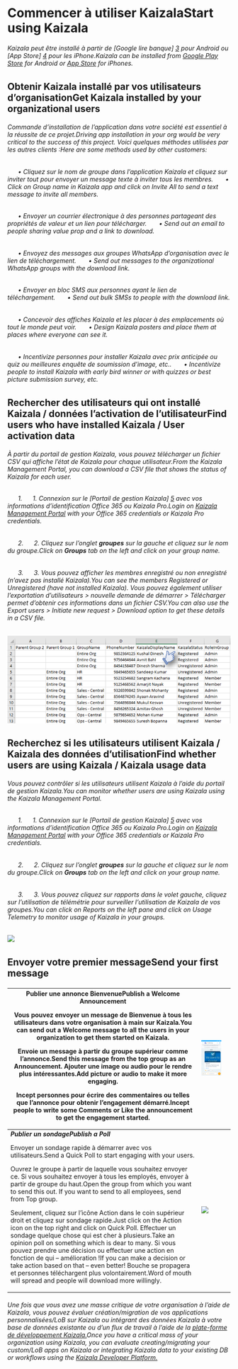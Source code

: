 [3]: https://play.google.com/store/apps/details?id=com.microsoft.mobile.polymer&hl=en
[4]: https://itunes.apple.com/in/app/microsoft-kaizala/id1112208399?mt=8
[5]: http://manage.kaiza.la/
[7]: https://github.com/MicrosoftDocs/kaizala-docs
# <a name="start-using-kaizala"></a><span data-ttu-id="24fe3-101">Commencer à utiliser Kaizala</span><span class="sxs-lookup"><span data-stu-id="24fe3-101">Start using Kaizala</span></span>
###### <a name="kaizala-can-be-installed-from-google-play-store3-for-android-or-app-store4-for-iphones"></a><span data-ttu-id="24fe3-102">Kaizala peut être installé à partir de [Google lire banque] [ 3] pour Android ou [App Store] [ 4] pour les iPhone.</span><span class="sxs-lookup"><span data-stu-id="24fe3-102">Kaizala can be installed from [Google Play Store][3] for Android or [App Store][4] for iPhones.</span></span>
##  <a name="get-kaizala-installed-by-your-organizational-users"></a><span data-ttu-id="24fe3-103">Obtenir Kaizala installé par vos utilisateurs d’organisation</span><span class="sxs-lookup"><span data-stu-id="24fe3-103">Get Kaizala installed by your organizational users</span></span>
###### <a name="driving-app-installation-in-your-org-would-be-very-critical-to-the-success-of-this-project-here-are-some-methods-used-by-other-customers"></a><span data-ttu-id="24fe3-104">Commande d’installation de l’application dans votre société est essentiel à la réussite de ce projet.</span><span class="sxs-lookup"><span data-stu-id="24fe3-104">Driving app installation in your org would be very critical to the success of this project.</span></span> <span data-ttu-id="24fe3-105">Voici quelques méthodes utilisées par les autres clients :</span><span class="sxs-lookup"><span data-stu-id="24fe3-105">Here are some methods used by other customers:</span></span>
###### <a name="nbspnbspnbspnbspnbspnbsp----click-on-group-name-in-kaizala-app-and-click-on-invite-all-to-send-a-text-message-to-invite-all-members"></a><span data-ttu-id="24fe3-106">&nbsp;&nbsp;&nbsp;&nbsp;&nbsp;&nbsp;• Cliquez sur le nom de groupe dans l’application Kaizala et cliquez sur inviter tout pour envoyer un message texte à inviter tous les membres.</span><span class="sxs-lookup"><span data-stu-id="24fe3-106">&nbsp;&nbsp;&nbsp;&nbsp;&nbsp;&nbsp; •   Click on Group name in Kaizala app and click on Invite All to send a text message to invite all members.</span></span>
###### <a name="nbspnbspnbspnbspnbspnbsp----send-out-an-email-to-people-sharing-value-prop-and-a-link-to-download"></a><span data-ttu-id="24fe3-107">&nbsp;&nbsp;&nbsp;&nbsp;&nbsp;&nbsp;• Envoyer un courrier électronique à des personnes partageant des propriétés de valeur et un lien pour télécharger.</span><span class="sxs-lookup"><span data-stu-id="24fe3-107">&nbsp;&nbsp;&nbsp;&nbsp;&nbsp;&nbsp; •   Send out an email to people sharing value prop and a link to download.</span></span>
###### <a name="nbspnbspnbspnbspnbspnbsp----send-out-messages-to-the-organizational-whatsapp-groups-with-the-download-link"></a><span data-ttu-id="24fe3-108">&nbsp;&nbsp;&nbsp;&nbsp;&nbsp;&nbsp;• Envoyez des messages aux groupes WhatsApp d’organisation avec le lien de téléchargement.</span><span class="sxs-lookup"><span data-stu-id="24fe3-108">&nbsp;&nbsp;&nbsp;&nbsp;&nbsp;&nbsp; •   Send out messages to the organizational WhatsApp groups with the download link.</span></span>   
###### <a name="nbspnbspnbspnbspnbspnbsp----send-out-bulk-smss-to-people-with-the-download-link"></a><span data-ttu-id="24fe3-109">&nbsp;&nbsp;&nbsp;&nbsp;&nbsp;&nbsp;• Envoyer en bloc SMS aux personnes ayant le lien de téléchargement.</span><span class="sxs-lookup"><span data-stu-id="24fe3-109">&nbsp;&nbsp;&nbsp;&nbsp;&nbsp;&nbsp; •   Send out bulk SMSs to people with the download link.</span></span> 
###### <a name="nbspnbspnbspnbspnbspnbsp----design-kaizala-posters-and-place-them-at-places-where-everyone-can-see-it"></a><span data-ttu-id="24fe3-110">&nbsp;&nbsp;&nbsp;&nbsp;&nbsp;&nbsp;• Concevoir des affiches Kaizala et les placer à des emplacements où tout le monde peut voir.</span><span class="sxs-lookup"><span data-stu-id="24fe3-110">&nbsp;&nbsp;&nbsp;&nbsp;&nbsp;&nbsp; •   Design Kaizala posters and place them at places where everyone can see it.</span></span>
###### <a name="nbspnbspnbspnbspnbspnbsp----incentivize-people-to-install-kaizala-with-early-bird-winner-or-with-quizzes-or-best-picture-submission-survey-etc"></a><span data-ttu-id="24fe3-111">&nbsp;&nbsp;&nbsp;&nbsp;&nbsp;&nbsp;• Incentivize personnes pour installer Kaizala avec prix anticipée ou quiz ou meilleures enquête de soumission d’image, etc..</span><span class="sxs-lookup"><span data-stu-id="24fe3-111">&nbsp;&nbsp;&nbsp;&nbsp;&nbsp;&nbsp; •   Incentivize people to install Kaizala with early bird winner or with quizzes or best picture submission survey, etc.</span></span>
##  <a name="find-users-who-have-installed-kaizala--user-activation-data"></a><span data-ttu-id="24fe3-112">Rechercher des utilisateurs qui ont installé Kaizala / données l’activation de l’utilisateur</span><span class="sxs-lookup"><span data-stu-id="24fe3-112">Find users who have installed Kaizala / User activation data</span></span>
###### <a name="from-the-kaizala-management-portal-you-can-download-a-csv-file-that-shows-the-status-of-kaizala-for-each-user"></a><span data-ttu-id="24fe3-113">À partir du portail de gestion Kaizala, vous pouvez télécharger un fichier CSV qui affiche l’état de Kaizala pour chaque utilisateur.</span><span class="sxs-lookup"><span data-stu-id="24fe3-113">From the Kaizala Management Portal, you can download a CSV file that shows the status of Kaizala for each user.</span></span>
###### <a name="nbspnbspnbspnbspnbspnbsp1---login-on-kaizala-management-portal5-with-your-office-365-credentials-or-kaizala-pro-credentials"></a><span data-ttu-id="24fe3-114">&nbsp;&nbsp;&nbsp;&nbsp;&nbsp;&nbsp;1.</span><span class="sxs-lookup"><span data-stu-id="24fe3-114">&nbsp;&nbsp;&nbsp;&nbsp;&nbsp;&nbsp;1.</span></span>   <span data-ttu-id="24fe3-115">Connexion sur le [Portail de gestion Kaizala] [ 5] avec vos informations d’identification Office 365 ou Kaizala Pro.</span><span class="sxs-lookup"><span data-stu-id="24fe3-115">Login on [Kaizala Management Portal][5] with your Office 365 credentials or Kaizala Pro credentials.</span></span>  
###### <a name="nbspnbspnbspnbspnbspnbsp2---click-on-groups-tab-on-the-left-and-click-on-your-group-name"></a><span data-ttu-id="24fe3-116">&nbsp;&nbsp;&nbsp;&nbsp;&nbsp;&nbsp;2.</span><span class="sxs-lookup"><span data-stu-id="24fe3-116">&nbsp;&nbsp;&nbsp;&nbsp;&nbsp;&nbsp;2.</span></span>   <span data-ttu-id="24fe3-117">Cliquez sur l’onglet __groupes__ sur la gauche et cliquez sur le nom du groupe.</span><span class="sxs-lookup"><span data-stu-id="24fe3-117">Click on __Groups__ tab on the left and click on your group name.</span></span>  
###### <a name="nbspnbspnbspnbspnbspnbsp3---you-can-see-the-members-registered-or-unregistered-have-not-installed-kaizala-you-can-also-use-the-export-users--initiate-new-request--download-option-to-get-these-details-in-a-csv-file"></a><span data-ttu-id="24fe3-118">&nbsp;&nbsp;&nbsp;&nbsp;&nbsp;&nbsp;3.</span><span class="sxs-lookup"><span data-stu-id="24fe3-118">&nbsp;&nbsp;&nbsp;&nbsp;&nbsp;&nbsp;3.</span></span>   <span data-ttu-id="24fe3-119">Vous pouvez afficher les membres enregistré ou non enregistré (n’avez pas installé Kaizala).</span><span class="sxs-lookup"><span data-stu-id="24fe3-119">You can see the members Registered or Unregistered (have not installed Kaizala).</span></span> <span data-ttu-id="24fe3-120">Vous pouvez également utiliser l’exportation d’utilisateurs > nouvelle demande de démarrer > Télécharger permet d’obtenir ces informations dans un fichier CSV.</span><span class="sxs-lookup"><span data-stu-id="24fe3-120">You can also use the Export users > Initiate new request > Download option to get these details in a CSV file.</span></span>   
![](Images/ExportUsers.png)
##  <a name="find-whether-users-are-using-kaizala--kaizala-usage-data"></a><span data-ttu-id="24fe3-121">Recherchez si les utilisateurs utilisent Kaizala / Kaizala des données d’utilisation</span><span class="sxs-lookup"><span data-stu-id="24fe3-121">Find whether users are using Kaizala / Kaizala usage data</span></span>
###### <a name="you-can-monitor-whether-users-are-using-kaizala-using-the-kaizala-management-portal"></a><span data-ttu-id="24fe3-122">Vous pouvez contrôler si les utilisateurs utilisent Kaizala à l’aide du portail de gestion Kaizala.</span><span class="sxs-lookup"><span data-stu-id="24fe3-122">You can monitor whether users are using Kaizala using the Kaizala Management Portal.</span></span>
###### <a name="nbspnbspnbspnbspnbspnbsp1---login-on-kaizala-management-portal5-with-your-office-365-credentials-or-kaizala-pro-credentials"></a><span data-ttu-id="24fe3-123">&nbsp;&nbsp;&nbsp;&nbsp;&nbsp;&nbsp;1.</span><span class="sxs-lookup"><span data-stu-id="24fe3-123">&nbsp;&nbsp;&nbsp;&nbsp;&nbsp;&nbsp;1.</span></span>   <span data-ttu-id="24fe3-124">Connexion sur le [Portail de gestion Kaizala] [ 5] avec vos informations d’identification Office 365 ou Kaizala Pro.</span><span class="sxs-lookup"><span data-stu-id="24fe3-124">Login on [Kaizala Management Portal][5] with your Office 365 credentials or Kaizala Pro credentials.</span></span>  
###### <a name="nbspnbspnbspnbspnbspnbsp2---click-on-groups-tab-on-the-left-and-click-on-your-group-name"></a><span data-ttu-id="24fe3-125">&nbsp;&nbsp;&nbsp;&nbsp;&nbsp;&nbsp;2.</span><span class="sxs-lookup"><span data-stu-id="24fe3-125">&nbsp;&nbsp;&nbsp;&nbsp;&nbsp;&nbsp;2.</span></span>   <span data-ttu-id="24fe3-126">Cliquez sur l’onglet **groupes** sur la gauche et cliquez sur le nom du groupe.</span><span class="sxs-lookup"><span data-stu-id="24fe3-126">Click on **Groups** tab on the left and click on your group name.</span></span>  
###### <a name="nbspnbspnbspnbspnbspnbsp3---you-can-click-on-reports-on-the-left-pane-and-click-on-usage-telemetry-to-monitor-usage-of-kaizala-in-your-groups"></a><span data-ttu-id="24fe3-127">&nbsp;&nbsp;&nbsp;&nbsp;&nbsp;&nbsp;3.</span><span class="sxs-lookup"><span data-stu-id="24fe3-127">&nbsp;&nbsp;&nbsp;&nbsp;&nbsp;&nbsp;3.</span></span>   <span data-ttu-id="24fe3-128">Vous pouvez cliquez sur rapports dans le volet gauche, cliquez sur l’utilisation de télémétrie pour surveiller l’utilisation de Kaizala de vos groupes.</span><span class="sxs-lookup"><span data-stu-id="24fe3-128">You can click on Reports on the left pane and click on Usage Telemetry to monitor usage of Kaizala in your groups.</span></span>   
![](Images/Usage%20Telemetry.png)
##  <a name="send-your-first-messagepp"></a><span data-ttu-id="24fe3-129">Envoyer votre premier message</span><span class="sxs-lookup"><span data-stu-id="24fe3-129">Send your first message</span></span><P><p>
|<span data-ttu-id="24fe3-130">Publier une annonce Bienvenue</span><span class="sxs-lookup"><span data-stu-id="24fe3-130">Publish a Welcome Announcement</span></span>  <p><p><span data-ttu-id="24fe3-131">Vous pouvez envoyer un message de Bienvenue à tous les utilisateurs dans votre organisation à main sur Kaizala.</span><span class="sxs-lookup"><span data-stu-id="24fe3-131">You can send out a Welcome message to all the users in your organization to get them started on Kaizala.</span></span><p><p><span data-ttu-id="24fe3-132">Envoie un message à partir du groupe supérieur comme l’annonce.</span><span class="sxs-lookup"><span data-stu-id="24fe3-132">Send this message from the top group as an Announcement.</span></span> <span data-ttu-id="24fe3-133">Ajouter une image ou audio pour le rendre plus intéressantes.</span><span class="sxs-lookup"><span data-stu-id="24fe3-133">Add picture or audio to make it more engaging.</span></span><p><p><span data-ttu-id="24fe3-134">Incept personnes pour écrire des commentaires ou telles que l’annonce pour obtenir l’engagement démarré.</span><span class="sxs-lookup"><span data-stu-id="24fe3-134">Incept people to write some Comments or Like the announcement to get the engagement started.</span></span> |![](Images/EntireOrg.png)||
|-------|-------|-------|
|<span data-ttu-id="24fe3-135">**_Publier un sondage_**</span><span class="sxs-lookup"><span data-stu-id="24fe3-135">**_Publish a Poll_**</span></span> <p><p> <span data-ttu-id="24fe3-136">Envoyer un sondage rapide à démarrer avec vos utilisateurs.</span><span class="sxs-lookup"><span data-stu-id="24fe3-136">Send a Quick Poll to start engaging with your users.</span></span> <p><span data-ttu-id="24fe3-137">Ouvrez le groupe à partir de laquelle vous souhaitez envoyer ce. Si vous souhaitez envoyer à tous les employés, envoyer à partir de groupe du haut.</span><span class="sxs-lookup"><span data-stu-id="24fe3-137">Open the group from which you want to send this out. If you want to send to all employees, send from Top group.</span></span><p><span data-ttu-id="24fe3-138">Seulement, cliquez sur l’icône Action dans le coin supérieur droit et cliquez sur sondage rapide.</span><span class="sxs-lookup"><span data-stu-id="24fe3-138">Just click on the Action icon on the top right and click on Quick Poll.</span></span> <span data-ttu-id="24fe3-139">Effectuer un sondage quelque chose qui est cher à plusieurs.</span><span class="sxs-lookup"><span data-stu-id="24fe3-139">Take an opinion poll on something which is dear to many.</span></span> <span data-ttu-id="24fe3-140">Si vous pouvez prendre une décision ou effectuer une action en fonction de qui – amélioration !</span><span class="sxs-lookup"><span data-stu-id="24fe3-140">If you can make a decision or take action based on that – even better!</span></span> <span data-ttu-id="24fe3-141">Bouche se propagera et personnes téléchargent plus volontairement.</span><span class="sxs-lookup"><span data-stu-id="24fe3-141">Word of mouth will spread and people will download more willingly.</span></span> |![](Images/Kaizala%20Pilot%20group.jpg)||
###### <a name="once-you-have-a-critical-mass-of-your-organization-using-kaizala-you-can-evaluate-creatingmigrating-your-customlob-apps-on-kaizala-or-integrating-kaizala-data-to-your-existing-db-or-workflows-using-the-kaizala-developer-platform7"></a><span data-ttu-id="24fe3-142">Une fois que vous avez une masse critique de votre organisation à l’aide de Kaizala, vous pouvez évaluer création/migration de vos applications personnalisées/LoB sur Kaizala ou intégrant des données Kaizala à votre base de données existante ou d’un flux de travail à l’aide de la [plate-forme de développement Kaizala.][7]</span><span class="sxs-lookup"><span data-stu-id="24fe3-142">Once you have a critical mass of your organization using Kaizala, you can evaluate creating/migrating your custom/LoB apps on Kaizala or integrating Kaizala data to your existing DB or workflows using the [Kaizala Developer Platform.][7]</span></span>
